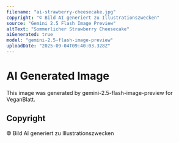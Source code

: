 ```yaml
---
filename: "ai-strawberry-cheesecake.jpg"
copyright: "© Bild AI generiert zu Illustrationszwecken"
source: "Gemini 2.5 Flash Image Preview"
altText: "Sommerlicher Strawberry Cheesecake"
aiGenerated: true
model: "gemini-2.5-flash-image-preview"
uploadDate: "2025-09-04T09:40:03.328Z"
---
```


# AI Generated Image

This image was generated by gemini-2.5-flash-image-preview for VeganBlatt.

## Copyright
© Bild AI generiert zu Illustrationszwecken
